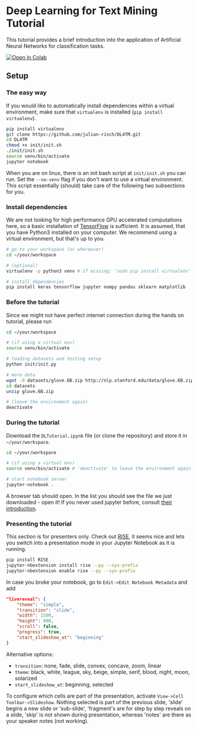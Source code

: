 # Deep Learning for Text Mining Tutorial
This tutorial provides a brief introduction into the application of Artificial Neural Networks for classification tasks.  


[![Open In Colab](https://colab.research.google.com/assets/colab-badge.svg)](https://colab.research.google.com/github/julian-risch/DL4TM/blob/master/DLTutorial.ipynb)

## Setup
### The easy way
If you would like to automatically install dependencies within a virtual environment, make sure that ```virtualenv``` is installed (```pip install virtualenv```).
```bash
pip install virtualenv
git clone https://github.com/julian-risch/DL4TM.git
cd DL4TM
chmod +x init/init.sh
./init/init.sh
source venv/bin/activate
jupyter notebook
```

When you are on linux, there is an init bash script at `init/init.sh` you can run. Set the `--no-venv` flag if you don't want to use a virtual environment. This script essentially (should) take care of the following two subsections for you.

### Install dependencies
We are not looking for high performance GPU accelerated computations here, so a basic installation of [TensorFlow](https://www.tensorflow.org/) is sufficient. It is assumed, that you have Python3 installed on your computer. We recommend using a virtual environment, but that's up to you.

```bash
# go to your workspace (or whereever)
cd ~/your/workspace

# (optional)
virtualenv -p python3 venv # if missing: 'sudo pip install virtualenv'

# install dependencies
pip install keras tensorflow jupyter numpy pandas sklearn matplotlib
```

### Before the tutorial
Since we might not have perfect internet connection during the hands on tutorial, please run 
```bash
cd ~/your/workspace

# (if using a virtual env)
source venv/bin/activate

# loading datasets and testing setup
python init/init.py

# more data
wget -O datasets/glove.6B.zip http://nlp.stanford.edu/data/glove.6B.zip
cd datasets
unzip glove.6B.zip

# (leave the environment again)
deactivate
```

### During the tutorial
Download the `DLTutorial.ipynb` file (or clone the repository) and store it in `~/your/workspace`.
```bash
cd ~/your/workspace

# (if using a virtual env)
source venv/bin/activate # 'deactivate' to leave the environment again

# start notebook server
jupyter-notebook .
```
A browser tab should open. In the list you should see the file we just downloaded - open it! If you never used jupyter before, consult [their introduction](http://jupyter-notebook.readthedocs.io/en/latest/notebook.html#notebook-user-interface).

### Presenting the tutorial
This section is for presenters only. Check out [RISE](https://github.com/damianavila/RISE), it seems nice and lets you switch into a presentation mode in your Jupyter Notebook as it is running.
```bash
pip install RISE
jupyter-nbextension install rise --py --sys-prefix
jupyter-nbextension enable rise --py --sys-prefix
```

In case you broke your notebook, go to `Edit->Edit Notebook Metadata` and add
```json
"livereveal": {
	"theme": "simple",
	"transition": "slide",
	"width": 1500,
	"height": 900,
	"scroll": false,
	"progress": true,
	"start_slideshow_at": "beginning"
}
```
Alternative options:
- `transition`: none, fade, slide, convex, concave, zoom, linear
- `theme`: black, white, league, sky, beige, simple, serif, blood, night, moon, solarized
- `start_slideshow_at`: beginning, selected

To configure which cells are part of the presentation, activate `View->Cell Toolbar->Slideshow`. Nothing selected is part of the previous slide, 'slide' begins a new slide or 'sub-slide', 'fragment's are for step by step reveals on a slide, 'skip' is not shown during presentation, whereas 'notes' are there as your speaker notes (not working).

